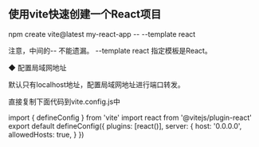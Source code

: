 ##  使用vite快速创建一个React项目

npm create vite@latest my-react-app -- --template react

注意，中间的-- 不能遗漏。  --template react 指定模板是React。

◆ 配置局域网地址

默认只有localhost地址，配置局域网地址进行端口转发。

直接复制下面代码到vite.config.js中

import { defineConfig } from 'vite'
import react from '@vitejs/plugin-react'
export default defineConfig({
    plugins: [react()],
    server: {
        host: '0.0.0.0',
        allowedHosts: true,
    }
})
